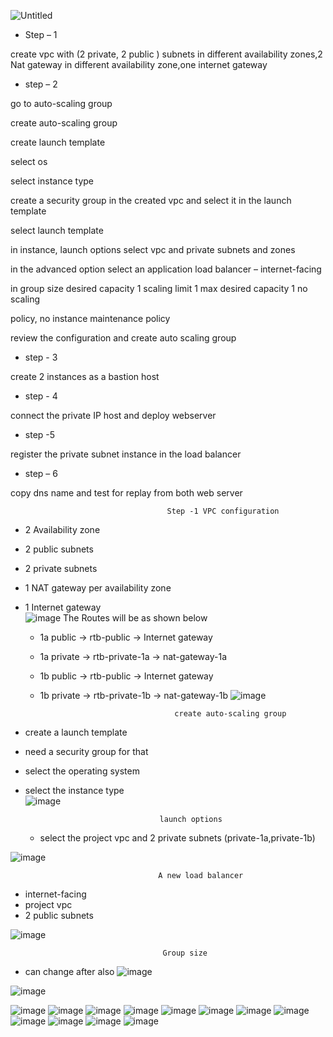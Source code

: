 ![Untitled](https://github.com/Tanay03Trivedi/1st-project/assets/160705084/5b7a4b59-14e8-469f-9454-55535587b7ac)

- Step – 1 

create vpc with (2 private, 2 public ) subnets in different availability zones,2 Nat gateway in different availability zone,one internet gateway

- step – 2

go to auto-scaling group

 create auto-scaling group

 create launch template
 
 select os
 
 select instance type

 create a security group in the created vpc  and select it in the launch template

 select launch template

 in instance, launch options select vpc and private subnets and zones

 in the advanced option select an application load balancer – internet-facing

 in group size desired capacity 1 scaling limit 1 max desired capacity 1 no scaling
 
 policy, no instance maintenance policy

 review the configuration and create auto scaling group

- step - 3

 create 2 instances as a bastion host
 
- step - 4

connect the private IP host and deploy webserver

 - step -5

 register the private subnet instance in the load balancer
 
 - step – 6
 
 copy dns name and test for replay from both web server





                                       Step -1 VPC configuration

- 2 Availability zone
- 2 public subnets
- 2 private subnets
- 1 NAT gateway per availability zone
- 1 Internet gateway                                      
![image](https://github.com/Tanay03Trivedi/1st-project/assets/160705084/82633785-bd2f-4ba3-b07b-b0d5d803cb6c)
                                      The Routes will be as shown below
  - 1a public -> rtb-public -> Internet gateway
  - 1a private -> rtb-private-1a -> nat-gateway-1a
  - 1b public -> rtb-public -> Internet gateway
  - 1b private -> rtb-private-1b -> nat-gateway-1b
![image](https://github.com/Tanay03Trivedi/1st-project/assets/160705084/159f4ea2-3921-410d-b2fc-7fda021123d2)

                                      create auto-scaling group
 - create a launch template
 - need a security group for that
 - select the operating system
 - select the instance type   
![image](https://github.com/Tanay03Trivedi/1st-project/assets/160705084/d84847f9-4b41-4088-adc0-8fbca74f1604)

                                     launch options
   - select the project vpc and 2 private subnets (private-1a,private-1b)

![image](https://github.com/Tanay03Trivedi/1st-project/assets/160705084/bd6062de-7089-4ac2-880d-81bc0549ea00)

                                     A new load balancer
   - internet-facing
   - project vpc
   - 2 public subnets
                                  
![image](https://github.com/Tanay03Trivedi/1st-project/assets/160705084/5bdaa519-d5f0-459b-8e4c-fc872ae117e6)

                                      Group size
- can change after also
![image](https://github.com/Tanay03Trivedi/1st-project/assets/160705084/5ff62dd5-3aa9-4176-87e0-5eb5c371dcff)

![image](https://github.com/Tanay03Trivedi/1st-project/assets/160705084/7a535c27-67c4-4c7d-9ef2-ddb877374f01)

                                      

![image](https://github.com/Tanay03Trivedi/1st-project/assets/160705084/ba239962-f603-40fe-89ae-178c58fa92bc)
![image](https://github.com/Tanay03Trivedi/1st-project/assets/160705084/61099dd3-bef7-4d2c-bb24-4d6da1c56893)
![image](https://github.com/Tanay03Trivedi/1st-project/assets/160705084/1e1e5dfd-ef79-464e-9d51-88ae1d70cbdb)
![image](https://github.com/Tanay03Trivedi/1st-project/assets/160705084/837d5639-7010-4ba4-80a1-586ec9d3bd71)
![image](https://github.com/Tanay03Trivedi/1st-project/assets/160705084/f29b3247-50a2-4c29-9b33-405137a7789f)
![image](https://github.com/Tanay03Trivedi/1st-project/assets/160705084/17b6d301-0e09-45f1-8b32-2da7be5cd20d)
![image](https://github.com/Tanay03Trivedi/1st-project/assets/160705084/05e26778-6939-4149-a68c-a2dcb7dcbffb)
![image](https://github.com/Tanay03Trivedi/1st-project/assets/160705084/ed2284fd-f0b3-4d3f-a13f-b0425cbfc1c1)
![image](https://github.com/Tanay03Trivedi/1st-project/assets/160705084/446fe9f2-c3d1-4d83-83a1-c07a5b777fef)
![image](https://github.com/Tanay03Trivedi/1st-project/assets/160705084/35b3b88e-52dc-48ef-bd58-2becea91b1ae)
![image](https://github.com/Tanay03Trivedi/1st-project/assets/160705084/0c5e6f2f-195f-4051-9124-cf337c3b21ee)
![image](https://github.com/Tanay03Trivedi/1st-project/assets/160705084/c02da625-cf9e-46fd-b45e-b38924cd3922)

